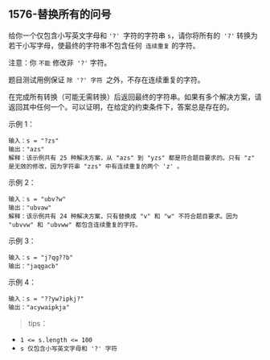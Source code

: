 ## 1576-替换所有的问号
给你一个仅包含小写英文字母和 `'?' `字符的字符串 `s`，请你将所有的` '?'` 转换为若干小写字母，使最终的字符串不包含任何` 连续重复` 的字符。

注意：你 `不能` 修改非` '?'` 字符。

题目测试用例保证 `除 '?' 字符 `之外，不存在连续重复的字符。

在完成所有转换（可能无需转换）后返回最终的字符串。如果有多个解决方案，请返回其中任何一个。可以证明，在给定的约束条件下，答案总是存在的。

 

示例 1：
```
输入：s = "?zs"
输出："azs"
解释：该示例共有 25 种解决方案，从 "azs" 到 "yzs" 都是符合题目要求的。只有 "z" 是无效的修改，因为字符串 "zzs" 中有连续重复的两个 'z' 。
```
示例 2：
```
输入：s = "ubv?w"
输出："ubvaw"
解释：该示例共有 24 种解决方案，只有替换成 "v" 和 "w" 不符合题目要求。因为 "ubvvw" 和 "ubvww" 都包含连续重复的字符。
```
示例 3：
```
输入：s = "j?qg??b"
输出："jaqgacb"
```
示例 4：
```
输入：s = "??yw?ipkj?"
输出："acywaipkja"
```

>tips：
+ `1 <= s.length <= 100`
+ `s 仅包含小写英文字母和 '?' 字符`